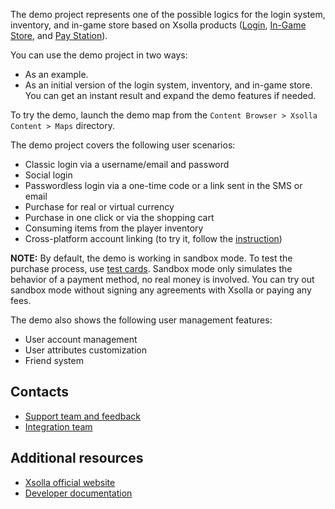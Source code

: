 
The demo project represents one of the possible logics for the login system, inventory, and in-game store based on Xsolla products ([Login](https://developers.xsolla.com/doc/login/), [In-Game Store](https://developers.xsolla.com/doc/in-game-store/), and [Pay Station](https://developers.xsolla.com/doc/pay-station/)).

You can use the demo project in two ways:
- As an example.
- As an initial version of the login system, inventory, and in-game store. You can get an instant result and expand the demo features if needed.

To try the demo, launch the demo map from the `Content Browser > Xsolla Content > Maps` directory.

The demo project covers the following user scenarios:

- Сlassic login via a username/email and password
- Social login
- Passwordless login via a one-time code or a link sent in the SMS or email
- Purchase for real or virtual currency
- Purchase in one click or via the shopping cart
- Consuming items from the player inventory
- Cross-platform account linking (to try it, follow the [instruction](https://developers.xsolla.com/sdk/unreal-engine/demo/how-to-try-account-linking/))

**NOTE:** By default, the demo is working in sandbox mode. To test the purchase process, use [test cards](https://developers.xsolla.com/doc/pay-station/references/test-cards/). Sandbox mode only simulates the behavior of a payment method, no real money is involved. You can try out sandbox mode without signing any agreements with Xsolla or paying any fees.

The demo also shows the following user management features:

- User account management
- User attributes customization
- Friend system

## Contacts

* [Support team and feedback](https://xsolla.com/partner-support)
* [Integration team](mailto:integration@xsolla.com)


## Additional resources

* [Xsolla official website](https://xsolla.com/)
* [Developer documentation](https://developers.xsolla.com/sdk/unity/)